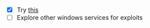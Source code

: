 - [x] Try [this](https://null-byte.wonderhowto.com/how-to/bypass-file-upload-restrictions-web-apps-get-shell-0323454/)
- [ ] Explore other windows services for exploits